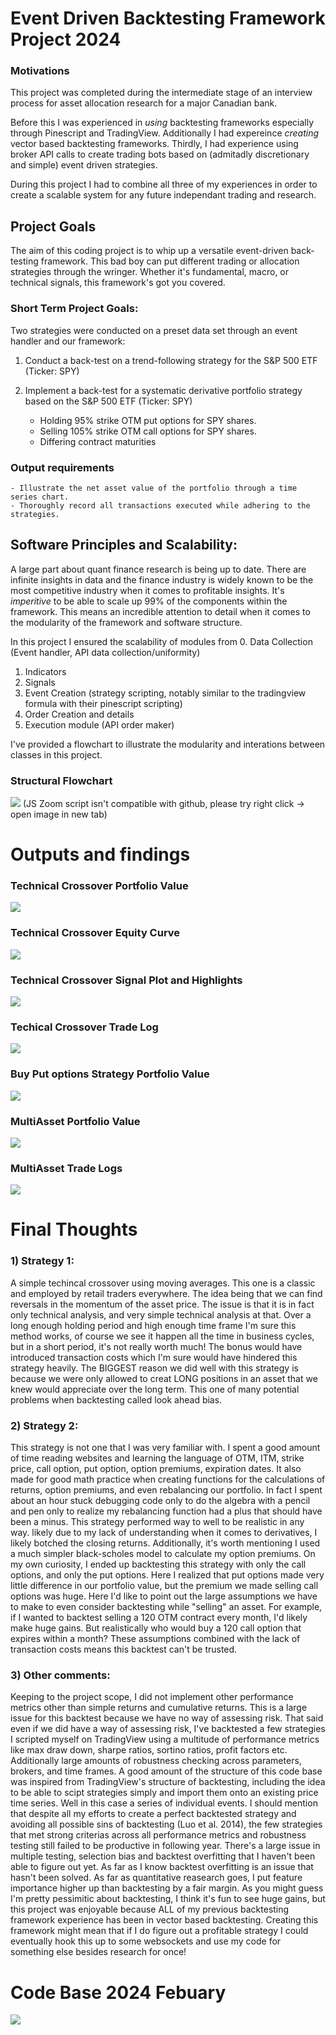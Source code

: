 <script src="https://cdnjs.cloudflare.com/ajax/libs/zoom.js/2.3.1/zoom.min.js"></script>

# Event Driven Backtesting Framework Project 2024
### Motivations
This project was completed during the intermediate stage of an interview process for asset allocation research for a major Canadian bank.

Before this I was experienced in *using* backtesting frameworks especially through Pinescript and TradingView. Additionally I had expereince *creating* vector based backtesting frameworks. Thirdly, I had experience using broker API calls to create trading bots based on (admitadly discretionary and simple) event driven strategies.

During this project I had to combine all three of my experiences in order to create a scalable system for any future independant trading and research.

## Project Goals
The aim of this coding project is to whip up a versatile event-driven back-testing framework. This bad boy can put different trading or allocation strategies through the wringer. Whether it's fundamental, macro, or technical signals, this framework's got you covered.

### Short Term Project Goals:
Two strategies were conducted on a preset data set through an event handler and our framework:

1. Conduct a back-test on a trend-following strategy for the S&P 500 ETF (Ticker: SPY)

2. Implement a back-test for a systematic derivative portfolio strategy based on the S&P 500 ETF (Ticker: SPY)
    - Holding 95% strike OTM put options for SPY shares.
    - Selling 105% strike OTM call options for SPY shares.
    - Differing contract maturities

### Output requirements
    - Illustrate the net asset value of the portfolio through a time series chart.
    - Thoroughly record all transactions executed while adhering to the strategies.

## Software Principles and Scalability:
A large part about quant finance research is being up to date. There are infinite insights in data and the finance industry is widely known to be the most competitive industry when it comes to profitable insights. It's *imperitive* to be able to scale up 99% of the components within the framework. This means an incredible attention to detail when it comes to the modularity of the framework and software structure. 

In this project I ensured the scalability of modules from
0. Data Collection (Event handler, API data collection/uniformity)
1. Indicators
2. Signals
3. Event Creation (strategy scripting, notably similar to the tradingview formula with their pinescript scripting)
4. Order Creation and details
5. Execution module (API order maker)

I've provided a flowchart to illustrate the modularity and interations between classes in this project.

### Structural Flowchart 
<img src="Event Driven Backtesting Flow Chart.png?raw=true" class="zoom"/>
(JS Zoom script isn't compatible with github, please try right click -> open image in new tab)

# Outputs and findings

### Technical Crossover Portfolio Value
<img src="tco portfolio value.png?raw=true" class="zoom"/>

### Technical Crossover Equity Curve
<img src="tco equity curve.png?raw=true" class="zoom"/>

### Technical Crossover Signal Plot and Highlights
<img src="tco signal highlights.png?raw=true" class="zoom"/>

### Techical Crossover Trade Log
<img src="tco trade logs.PNG?raw=true" class="zoom"/>

### Buy Put options Strategy Portfolio Value
<img src="sell call options portfolio value.png?raw=true" class="zoom"/>

### MultiAsset Portfolio Value
<img src="multi asset portfolio value.png?raw=true" class="zoom"/>

### MultiAsset Trade Logs
<img src="multi asset trade logs.PNG?raw=true" class="zoom"/>


# Final Thoughts

### 1) Strategy 1:
A simple techincal crossover using moving averages. This one is a classic and employed by retail traders everywhere. The idea being that we can find reversals in the momentum of the asset price. The issue is that it is in fact only technical analysis, and very simple technical analysis at that. Over a long enough holding period and high enough time frame I'm sure this method works, of course we see it happen all the time in business cycles, but in a short period, it's not really worth much! The bonus would have introduced transaction costs which I'm sure would have hindered this strategy heavily. The BIGGEST reason we did well with this strategy is because we were only allowed to creat LONG positions in an asset that we knew would appreciate over the long term. This one of many potential problems when backtesting called look ahead bias.

### 2)  Strategy 2:
This strategy is not one that I was very familiar with. I spent a good amount of time reading websites and learning the language of OTM, ITM, strike price, call option, put option, option premiums, expiration dates. It also made for good math practice when creating functions for the calculations of returns, option premiums, and even rebalancing our portfolio. In fact I spent about an hour stuck debugging code only to do the algebra with a pencil and pen only to realize my rebalancing function had a plus that should have been a minus. This strategy performed way to well to be realistic in any way. likely due to my lack of understanding when it comes to derivatives, I likely botched the closing returns. Additionally, it's worth mentioning I used a much simpler black-scholes model to calculate my option premiums. On my own curiosity, I ended up backtesting this strategy with only the call options, and only the put options. Here I realized that put options made very little difference in our portfolio value, but the premium we made selling call options was huge. Here I'd like to point out the large assumptions we have to make to even consider backtesting while "selling" an asset. For example, if I wanted to backtest selling a 120 OTM contract every month, I'd likely make huge gains. But realistically who would buy a 120 call option that expires within a month? These assumptions combined with the lack of transaction costs means this backtest can't be trusted.

### 3) Other comments:
Keeping to the project scope, I did not implement other performance metrics other than simple returns and cumulative returns. This is a large issue for this backtest because we have no way of assessing risk. That said even if we did have a way of assessing risk, I've backtested a few strategies I scripted myself on TradingView using a multitude of performance metrics like max draw down, sharpe ratios, sortino ratios, profit factors etc. Additionally large amounts of robustness checking across parameters, brokers, and time frames. A good amount of the structure of this code base was inspired from TradingView's structure of backtesting, including the idea to be able to scipt strategies simply and import them onto an existing price time series. Well in this case a series of individual events. I should mention that despite all my efforts to create a perfect backtested strategy and avoiding all possible sins of backtesting (Luo et al. 2014), the few strategies that met strong criterias across all performance metrics and robustness testing still failed to be productive in following year. There's a large issue in multiple testing, selection bias and backtest overfitting that I haven't been able to figure out yet. As far as I know backtest overfitting is an issue that hasn't been solved. As far as quantitative reasearch goes, I put feature importance higher up than backtesting by a fair margin. As you might guess I'm pretty pessimitic about backtesting, I think it's fun to see huge gains, but this project was enjoyable because ALL of my previous backtesting framework experience has been in vector based backtesting. Creating this framework might mean that if I do figure out a profitable strategy I could eventually hook this up to some websockets and use my code for something else besides research for once! 

# Code Base 2024 Febuary

<img src="codebase feb2024.PNG?raw=true" class="zoom"/>

